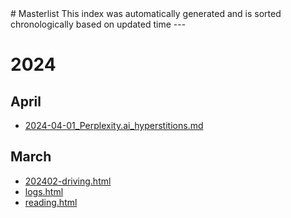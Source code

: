 <head>
<script async src="https://analytics.goinghome.earth/script.js" data-website-id="519b085c-73db-408b-bf40-6cb4d158dfbc"></script>
</head>
# Masterlist
This index was automatically generated and is sorted chronologically based on updated time
---


# 2024
## April
- [2024-04-01_Perplexity.ai_hyperstitions.md](https://org.alienate.earth/2024-04-01_Perplexity.ai_hyperstitions.html)

## March
- [202402-driving.html](https://org.alienate.earth/202402-driving.html)
- [logs.html](https://org.alienate.earth/logs.html)
- [reading.html](https://org.alienate.earth/reading.html)

